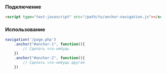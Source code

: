 ### Подключение
```html
<script type="text-javascript" src="/path/to/anchor-navigation.js"></script>
```
### Использование
```js
navigation('/page.php')
    .anchor("#anchor-1", function(){
        // Сделать что-нибудь
    })
    .anchor("#anchor-2", function(){
        // Сделать что-нибудь другое
    })
```
